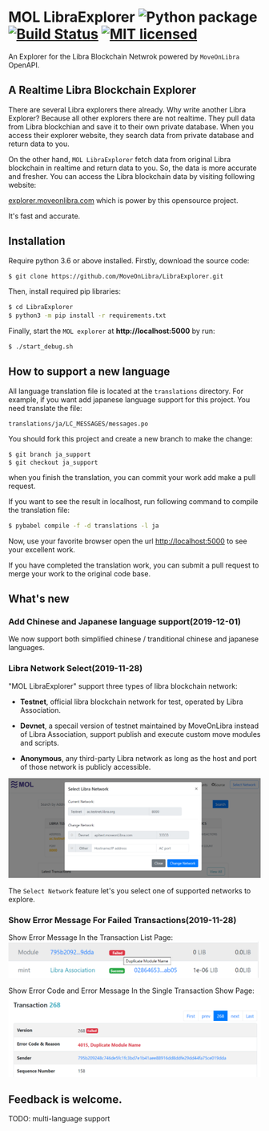 # MOL LibraExplorer ![Python package](https://github.com/MoveOnLibra/LibraExplorer/workflows/Python%20application/badge.svg) [![Build Status](https://travis-ci.org/MoveOnLibra/LibraExplorer.svg?branch=master)](https://travis-ci.org/MoveOnLibra/LibraExplorer) [![MIT licensed](https://img.shields.io/badge/license-MIT-blue.svg)](./LICENSE)

An Explorer for the Libra Blockchain Netwrok powered by `MoveOnLibra` OpenAPI.

## A Realtime Libra Blockchain Explorer
There are several Libra explorers there already. Why write another Libra Explorer? Because all other explorers there are not realtime. They pull data from Libra blockchian and save it to their own private database. When you access their explorer website, they search data from private database and return data to you.

On the other hand, `MOL LibraExplorer` fetch data from original Libra blockchain in realtime and return data to you. So, the data is more accurate and fresher. You can access the Libra blockchain data by visiting following website:

[explorer.moveonlibra.com](https://explorer.moveonlibra.com/) which is power by this opensource project.

It's fast and accurate.

## Installation

Require python 3.6 or above installed. Firstly, download the source code:

```sh
$ git clone https://github.com/MoveOnLibra/LibraExplorer.git
```

Then, install required pip libraries:

```sh
$ cd LibraExplorer
$ python3 -m pip install -r requirements.txt
```

Finally, start the `MOL explorer` at **http://localhost:5000** by run:

```sh
$ ./start_debug.sh
```

## How to support a new language

All language translation file is located at the `translations` directory. For example, if you want add japanese language support for this project. You need translate the file:

```text
translations/ja/LC_MESSAGES/messages.po
```

You should fork this project and create a new branch to make the change:
```text
$ git branch ja_support
$ git checkout ja_support
```

when you finish the translation, you can commit your work add make a pull request.

If you want to see the result in localhost, run following command to compile the translation file:

```sh
$ pybabel compile -f -d translations -l ja
```

Now, use your favorite browser open the url  [http://localhost:5000](http://localhost:5000) to see your excellent work.

If you have completed the translation work, you can submit a pull request to merge your work to the original code base.



## What's new

### Add Chinese and Japanese language support(2019-12-01)

We now support both simplified chinese / tranditional chinese and japanese languages.


### Libra Network Select(2019-11-28)

"MOL LibraExplorer" support three  types of libra blockchain network:

* **Testnet**, official libra blockchain network for test, operated by Libra Association.

* **Devnet**, a specail version of testnet maintained by MoveOnLibra instead of Libra Association, support publish and execute custom move modules and scripts.

* **Anonymous**, any third-party Libra network as long as the host and port of those network is publicly accessible.

![Select Network](docs/select_network.png "Select Libra Network")

The `Select Network` feature let's you select one of supported networks to explore.

### Show Error Message For Failed Transactions(2019-11-28)

Show Error Message In the Transaction List Page:
![Select Network](docs/error_title.png "Error Message")

Show Error Code and Error Message In the Single Transaction Show Page:
![Select Network](docs/error_code.png "Error Code and Message")




## Feedback is welcome.

TODO: multi-language support
